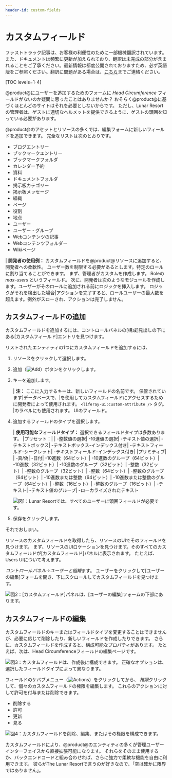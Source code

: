 ```yaml
---
header-id: custom-fields
---
```


# カスタムフィールド

<p class="alert alert-info"><span class="wysiwyg-color-blue120">ファストトラック記事は、お客様の利便性のために一部機械翻訳されています。また、ドキュメントは頻繁に更新が加えられており、翻訳は未完成の部分が含まれることをご了承ください。最新情報は都度公開されておりますため、必ず英語版をご参照ください。翻訳に問題がある場合は、<a href="mailto:support-content-jp@liferay.com">こちら</a>までご連絡ください。</span></p>

[TOC levels=1-4]

@product@にユーザーを追加するためのフォームに *Head Circumference* フィールドがないのか疑問に思ったことはありませんか？ おそらく@product@に基づくほとんどのサイトはそれを必要としないからです。 ただし、Lunar Resortの管理者は、ゲストに適切なヘルメットを提供できるように、ゲストの頭囲を知っている必要があります。

@product@のアセットとリソースの多くでは、編集フォームに新しいフィールドを追加できます。 完全なリストは次のとおりです。

  - ブログエントリー
  - ブックマークエントリー
  - ブックマークフォルダ
  - カレンダー予約
  - 資料
  - ドキュメントフォルダ
  - 掲示板カテゴリー
  - 掲示板メッセージ
  - 組織
  - ページ
  - 役割
  - 地点
  - ユーザー
  - ユーザー・グループ
  - Webコンテンツの記事
  - Webコンテンツフォルダー
  - Wikiページ

| **開発者の使用例：** カスタムフィールドを@product@リソースに追加すると、開発者への柔軟性。 ユーザー数を制限する必要があるとします。特定のロールに割り当てることができます。 まず、管理者がカスタムを作成します。 Roleの *max-users* というフィールド。 次に、開発者は次のようなモジュールを作成します。ユーザーがそのロールに追加される前にロジックを挿入します。 ロジックがそれを検出した場合|アクションを完了すると、ロールユーザーの最大数を超えます。例外がスローされ、アクションは完了しません。

## カスタムフィールドの追加

カスタムフィールドを追加するには、コントロールパネルの[構成]見出しの下にある[カスタムフィールド]エントリを見つけます。

リストされたエンティティの1つにカスタムフィールドを追加するには、

1.  リソースをクリックして選択します。

2.  追加（![Add](../../images-dxp/icon-add.png)）ボタンをクリックします。

3.  キーを追加します。

    | **注：** ここに入力するキーは、新しいフィールドの名前です。 保管されています|データベースで、|を使用してカスタムフィールドにアクセスするために開発者によって使用されます。 `<liferay-ui:custom-attribute />` タグ。 |のラベルにも使用されます。 UIのフィールド。

4.  追加するフィールドのタイプを選択します。

    | **使用可能なフィールドタイプ：** 選択できるフィールドタイプは多数あります。 |プリセット：| | -整数値の選択| -10進値の選択| -テキスト値の選択| -テキストボックス| -テキストボックス-インデックス付き| -テキストフィールド-シークレット| -テキストフィールド-インデックス付き| |プリミティブ| | -真/偽| -日付| -10進数（64ビット）| -10進数のグループ（64ビット）| -10進数（32ビット）| -10進数のグループ（32ビット）| -整数（32ビット）| -整数のグループ（32ビット）| -整数（64ビット）| -整数のグループ（64ビット）| -10進数または整数（64ビット）| -10進数または整数のグループ（64ビット）| -整数（16ビット）| -整数のグループ（16ビット）| -テキスト| -テキスト値のグループ| -ローカライズされたテキスト

    ![図1：Lunar Resortでは、すべてのユーザーに頭囲フィールドが必要です。](../../images/custom-fields-user-head-circumference.png)

5.  保存をクリックします。

それでおしまい。

リソースのカスタムフィールドを取得したら、リソースのUIでそのフィールドを見つけます。 まず、リソースのUIロケーションを見つけます。そのすべてのカスタムフィールドが[カスタムフィールド]パネルに表示されます。 たとえば、Users UIについて考えます。

*コントロールパネル→ユーザーと組織*ます。 ユーザーをクリックして[ユーザーの編集]フォームを開き、下にスクロールしてカスタムフィールドを見つけます。

![図2：[カスタムフィールド]パネルは、[ユーザーの編集]フォームの下部にあります。](../../images/custom-fields-panel.png)

## カスタムフィールドの編集

カスタムフィールドのキーまたはフィールドタイプを変更することはできませんが、必要に応じて削除したり、新しいフィールドを作成したりできます。 さらに、カスタムフィールドを作成すると、構成可能なプロパティがあります。 たとえば、次は、Head Circumferenceフィールドの編集ページです。

![図3：カスタムフィールドは、作成後に構成できます。 正確なオプションは、選択したフィールドタイプによって異なります。](../../images/custom-fields-configuration.png)

フィールドのケバブメニュー（![Actions](../../images-dxp/icon-actions.png)）をクリックしてから、 *権限*クリックして、個々のカスタムフィールドの権限を編集します。 これらのアクションに対して許可を付与または削除できます。

  - 削除する
  - 許可
  - 更新
  - 見る

![図4：カスタムフィールドを削除、編集、またはその権限を構成できます。](../../images/custom-fields-edit.png)

カスタムフィールドにより、@product@のエンティティの多くが管理ユーザーインターフェイスから直接拡張可能になります。 それらをそのまま使用するか、バックエンドコードと組み合わせれば、さらに強力で柔軟な機能を自由に利用できます。 彼らがThe Lunar Resortで言うのが好きなので、「空は確かに限界ではありません」。
